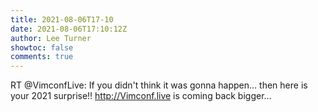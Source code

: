```yaml
---
title: 2021-08-06T17-10
date: 2021-08-06T17:10:12Z
author: Lee Turner
showtoc: false
comments: true
---
```


RT @VimconfLive: If you didn't think it was gonna happen... then here is your 2021 surprise!! http://Vimconf.live is coming back bigger…

